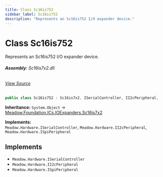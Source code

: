 ```yaml
---
title: Class Sc16is752
sidebar_label: Sc16is752
description: "Represents an Sc16is752 I/O expander device."
---
```

# Class Sc16is752
Represents an Sc16is752 I/O expander device.

###### **Assembly**: Sc16is7x2.dll
###### [View Source](https://github.com/WildernessLabs/Meadow.Foundation.git/blob/develop/Source/Meadow.Foundation.Peripherals/ICs.IOExpanders.Sc16is7x2/Driver/Drivers/Sc16is752.cs#L9)
```csharp title="Declaration"
public class Sc16is752 : Sc16is7x2, ISerialController, II2cPeripheral, ISpiPeripheral
```
**Inheritance:** `System.Object` -> [Meadow.Foundation.ICs.IOExpanders.Sc16is7x2](../Meadow.Foundation.ICs.IOExpanders/Sc16is7x2)

**Implements:**  
`Meadow.Hardware.ISerialController`, `Meadow.Hardware.II2cPeripheral`, `Meadow.Hardware.ISpiPeripheral`


## Implements

* `Meadow.Hardware.ISerialController`
* `Meadow.Hardware.II2cPeripheral`
* `Meadow.Hardware.ISpiPeripheral`
